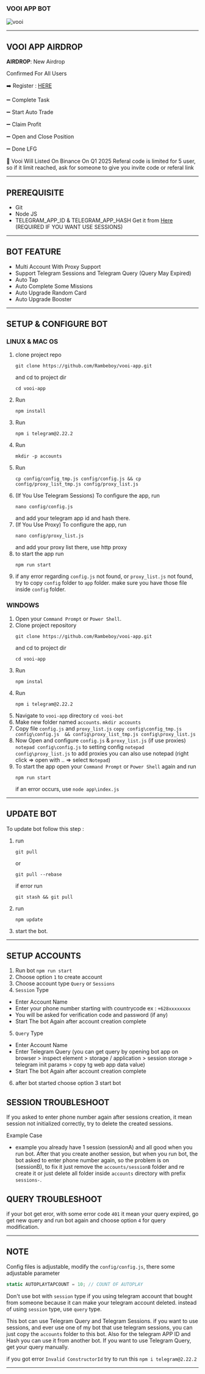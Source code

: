 ### VOOI APP BOT

![vooi](assets/img1.jpeg)

---

## VOOI APP AIRDROP

**AIRDROP**: New Airdrop

Confirmed For All Users

➡️ Register : [HERE](https://t.me/VooiAppBot/vooi?startapp=frenID9n0lRMY)

➖ Complete Task 

➖ Start Auto Trade

➖ Claim Profit

➖ Open and Close Position

➖ Done LFG

📌 Vooi Will Listed On Binance On Q1 2025
Referal code is limited for 5 user, so if it limit reached, ask for someone to give you invite code or referal link

---

## PREREQUISITE

- Git
- Node JS
- TELEGRAM_APP_ID & TELEGRAM_APP_HASH Get it from [Here](https://my.telegram.org/auth?to=apps) (REQUIRED IF YOU WANT USE SESSIONS)

---

## BOT FEATURE

- Multi Account With Proxy Support
- Support Telegram Sessions and Telegram Query (Query May Expired)
- Auto Tap
- Auto Complete Some Missions
- Auto Upgrade Random Card
- Auto Upgrade Booster

---

## SETUP & CONFIGURE BOT

### LINUX & MAC OS

1. clone project repo
   ```
   git clone https://github.com/Rambeboy/vooi-app.git
   ```
   and cd to project dir
   ```
   cd vooi-app
   ```
2. Run
   ```
   npm install
   ```
3. Run
   ```
   npm i telegram@2.22.2
   ```
4. Run
   ```
   mkdir -p accounts
   ```
5. Run
   ```
   cp config/config_tmp.js config/config.js && cp config/proxy_list_tmp.js config/proxy_list.js
   ```
6. (If You Use Telegram Sessions) To configure the app, run
   ```
   nano config/config.js
   ```
   and add your telegram app id and hash there.
7. (If You Use Proxy) To configure the app, run
   ```
   nano config/proxy_list.js
   ```
   and add your proxy list there, use http proxy
8. to start the app run
   ```
   npm run start
   ```
9. if any error regarding `config.js` not found, or `proxy_list.js` not found, try to copy `config` folder to `app` folder. make sure you have those file inside `config` folder.

### WINDOWS

1. Open your `Command Prompt` or `Power Shell`.
2. Clone project repository
   ```
   git clone https://github.com/Rambeboy/vooi-app.git
   ```
   and cd to project dir
   ```
   cd vooi-app
   ```
3. Run
   ```
   npm instal
   ```
4. Run
   ```
   npm i telegram@2.22.2
   ```
5. Navigate to `vooi-app` directory
   ```cd vooi-bot```
7. Make new folder named `accounts`.
   ```mkdir accounts```
9. Copy file `config.js` and `proxy_list.js`
   ```copy config\config_tmp.js config\config.js  && config\proxy_list_tmp.js config\proxy_list.js```
10. Now Open and configure `config.js` & `proxy_list.js` (if use proxies)
    ```notepad config\config.js``` to setting config
    ```notepad config\proxy_list.js``` to add proxies
    you can also use notepad (right click => open with .. => select `Notepad`)
12. To start the app open your `Command Prompt` or `Power Shell` again and run
    ```
    npm run start
    ```
    if an error occurs, use
    ```node app\index.js```

---

## UPDATE BOT

To update bot follow this step :

1. run
   ```
   git pull
   ```
   or
   ```
   git pull --rebase
   ```
   if error run
   ```
   git stash && git pull
   ```
2. run
   ```
   npm update
   ```
3. start the bot.


---

## SETUP ACCOUNTS

1. Run bot `npm run start`
2. Choose option `1` to create account
3. Choose account type `Query` or `Sessions`
4. `Session` Type
- Enter Account Name
- Enter your phone number starting with countrycode ex : `+628xxxxxxxx`
- You will be asked for verification code and password (if any)
- Start The bot Again after account creation complete
5. `Query` Type
- Enter Account Name
- Enter Telegram Query (you can get query by opening bot app on browser > inspect element > storage / application > session storage > telegram init params > copy tg web app data value)
- Start The bot Again after account creation complete
6. after bot started choose option 3 start bot

## SESSION TROUBLESHOOT

If you asked to enter phone number again after sessions creation, it mean session not initialized correctly, try to delete the created sessions.

Example Case

- example you already have 1 session (sessionA) and all good when you run bot. After that you create another session, but when you run bot, the bot asked to enter phone number again, so the problem is on (sessionB), to fix it just remove the `accounts/sessionB` folder and re create it or just delete all folder inside `accounts` directory with prefix `sessions-`.

## QUERY TROUBLESHOOT

if your bot get eror, with some error code `401` it mean your query expired, go get new query and run bot again and choose option `4` for query modification.

---

## NOTE

Config files is adjustable, modify the `config/config.js`, there some adjustable parameter 
```js
static AUTOPLAYTAPCOUNT = 10; // COUNT OF AUTOPLAY
```

Don't use bot with `session` type if you using telegram account that bought from someone because it can make your telegram account deleted. instead of using `session` type, use `query` type.

This bot can use Telegram Query and Telegram Sessions. if you want to use sessions, and ever use one of my bot that use telegram sessions, you can just copy the `accounts` folder to this bot. Also for the telegram APP ID and Hash you can use it from another bot. If you want to use Telegram Query, get your query manually.

if you got error `Invalid ConstructorId` try to run this `npm i telegram@2.22.2`

---
